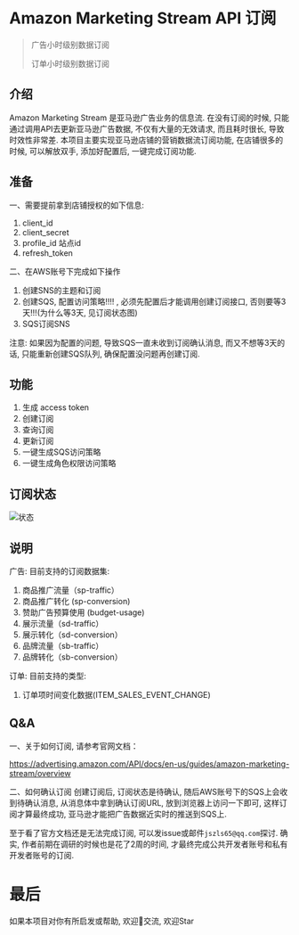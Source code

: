 # Amazon Marketing Stream API 订阅
> 广告小时级别数据订阅
> 
> 订单小时级别数据订阅 

## 介绍
Amazon Marketing Stream 是亚马逊广告业务的信息流.
在没有订阅的时候, 只能通过调用API去更新亚马逊广告数据, 不仅有大量的无效请求, 而且耗时很长, 导致时效性非常差.
本项目主要实现亚马逊店铺的营销数据流订阅功能, 在店铺很多的时候, 可以解放双手, 添加好配置后, 一键完成订阅功能.

## 准备
一、需要提前拿到店铺授权的如下信息: 
1. client_id 
2. client_secret
3. profile_id 站点id
4. refresh_token

二、在AWS账号下完成如下操作
1. 创建SNS的主题和订阅
2. 创建SQS, 配置访问策略!!!! , 必须先配置后才能调用创建订阅接口, 否则要等3天!!!(为什么等3天, 见订阅状态图)
3. SQS订阅SNS

注意: 如果因为配置的问题, 导致SQS一直未收到订阅确认消息, 而又不想等3天的话, 只能重新创建SQS队列, 确保配置没问题再创建订阅. 

## 功能
1. 生成 access token
2. 创建订阅
3. 查询订阅
4. 更新订阅
5. 一键生成SQS访问策略
6. 一键生成角色权限访问策略

## 订阅状态
![状态](https://d3a0d0y2hgofx6.cloudfront.net/en-us/_images/amazon-marketing-stream/state-diagram.png)

## 说明
广告: 目前支持的订阅数据集:
1. 商品推广流量（sp-traffic）
2. 商品推广转化 (sp-conversion)
3. 赞助广告预算使用 (budget-usage)
4. 展示流量（sd-traffic）
5. 展示转化（sd-conversion）
6. 品牌流量（sb-traffic）
7. 品牌转化（sb-conversion）

订单: 目前支持的类型: 
1. 订单项时间变化数据(ITEM_SALES_EVENT_CHANGE)

## Q&A
一、关于如何订阅, 请参考官网文档：

https://advertising.amazon.com/API/docs/en-us/guides/amazon-marketing-stream/overview

二、如何确认订阅
创建订阅后, 订阅状态是待确认, 随后AWS账号下的SQS上会收到待确认消息, 从消息体中拿到确认订阅URL, 放到浏览器上访问一下即可, 这样订阅才算最终成功, 亚马逊才能把广告数据近实时的推送到SQS上.

至于看了官方文档还是无法完成订阅, 可以发issue或邮件`jszls65@qq.com`探讨.
确实, 作者前期在调研的时候也是花了2周的时间, 才最终完成公共开发者账号和私有开发者账号的订阅.

# 最后

如果本项目对你有所启发或帮助, 欢迎📩交流, 欢迎Star